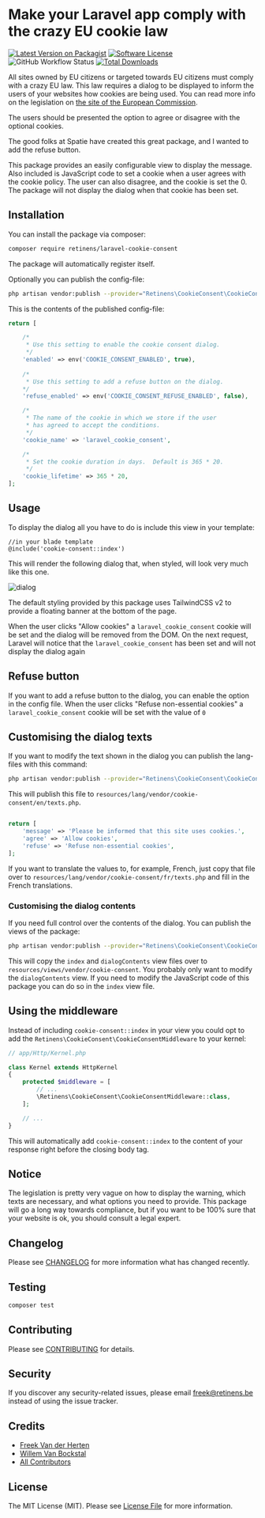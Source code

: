 # Make your Laravel app comply with the crazy EU cookie law

[![Latest Version on Packagist](https://img.shields.io/packagist/v/retinens/laravel-cookie-consent.svg?style=flat-square)](https://packagist.org/packages/retinens/laravel-cookie-consent)
[![Software License](https://img.shields.io/badge/license-MIT-brightgreen.svg?style=flat-square)](LICENSE.md)
![GitHub Workflow Status](https://img.shields.io/github/workflow/status/retinens/laravel-cookie-consent/run-tests?label=tests)
[![Total Downloads](https://img.shields.io/packagist/dt/retinens/laravel-cookie-consent.svg?style=flat-square)](https://packagist.org/packages/retinens/laravel-cookie-consent)


All sites owned by EU citizens or targeted towards EU citizens must comply with a crazy EU law. This law requires a dialog to be displayed to inform the users of your websites how cookies are being used. You can read more info on the legislation on [the site of the European Commission](http://ec.europa.eu/ipg/basics/legal/cookies/index_en.htm#section_2).

The users should be presented the option to agree or disagree with the optional cookies.

The good folks at Spatie have created this great package, and I wanted to add the refuse button.

This package provides an easily configurable view to display the message. Also included is JavaScript code to set a cookie when a user agrees with the cookie policy. The user can also disagree, and the cookie is set the 0. The package will not display the dialog when that cookie has been set.

## Installation

You can install the package via composer:

``` bash
composer require retinens/laravel-cookie-consent
```

The package will automatically register itself.

Optionally you can publish the config-file:

```bash
php artisan vendor:publish --provider="Retinens\CookieConsent\CookieConsentServiceProvider" --tag="cookie-consent-config"
```

This is the contents of the published config-file:

```php
return [

    /*
     * Use this setting to enable the cookie consent dialog.
     */
    'enabled' => env('COOKIE_CONSENT_ENABLED', true),
    
    /*
     * Use this setting to add a refuse button on the dialog.
    */
    'refuse_enabled' => env('COOKIE_CONSENT_REFUSE_ENABLED', false),

    /*
     * The name of the cookie in which we store if the user
     * has agreed to accept the conditions.
     */
    'cookie_name' => 'laravel_cookie_consent',

    /*
     * Set the cookie duration in days.  Default is 365 * 20.
     */
    'cookie_lifetime' => 365 * 20,
];
```

## Usage

To display the dialog all you have to do is include this view in your template:

```blade
//in your blade template
@include('cookie-consent::index')
```

This will render the following dialog that, when styled, will look very much like this one.

![dialog](https://retinens.github.io/laravel-cookie-consent/images/dialog.png)

The default styling provided by this package uses TailwindCSS v2 to provide a floating banner at the bottom of the page.

When the user clicks "Allow cookies" a `laravel_cookie_consent` cookie will be set and the dialog will be removed from the DOM. On the next request, Laravel will notice that the `laravel_cookie_consent` has been set and will not display the dialog again

## Refuse button

If you want to add a refuse button to the dialog, you can enable the option in the config file. When the user clicks "Refuse non-essential cookies" a `laravel_cookie_consent` cookie will be set with the value of `0`

## Customising the dialog texts

If you want to modify the text shown in the dialog you can publish the lang-files with this command:

```bash
php artisan vendor:publish --provider="Retinens\CookieConsent\CookieConsentServiceProvider" --tag="cookie-consent-translations"
```

This will publish this file to `resources/lang/vendor/cookie-consent/en/texts.php`.

 ```php
 
 return [
     'message' => 'Please be informed that this site uses cookies.',
     'agree' => 'Allow cookies',
     'refuse' => 'Refuse non-essential cookies',
 ];
 ```
 
 If you want to translate the values to, for example, French, just copy that file over to `resources/lang/vendor/cookie-consent/fr/texts.php` and fill in the French translations.
 
### Customising the dialog contents

If you need full control over the contents of the dialog. You can publish the views of the package:

```bash
php artisan vendor:publish --provider="Retinens\CookieConsent\CookieConsentServiceProvider" --tag="cookie-consent-views"
```

This will copy the `index` and `dialogContents` view files over to `resources/views/vendor/cookie-consent`. You probably only want to modify the `dialogContents` view. If you need to modify the JavaScript code of this package you can do so in the `index` view file.

## Using the middleware

Instead of including `cookie-consent::index` in your view you could opt to add the `Retinens\CookieConsent\CookieConsentMiddleware` to your kernel:

```php
// app/Http/Kernel.php

class Kernel extends HttpKernel
{
    protected $middleware = [
        // ...
        \Retinens\CookieConsent\CookieConsentMiddleware::class,
    ];

    // ...
}
```

This will automatically add `cookie-consent::index` to the content of your response right before the closing body tag.

## Notice
The legislation is pretty very vague on how to display the warning, which texts are necessary, and what options you need to provide. This package will go a long way towards compliance, but if you want to be 100% sure that your website is ok, you should consult a legal expert.

## Changelog

Please see [CHANGELOG](CHANGELOG.md) for more information what has changed recently.

## Testing

``` bash
composer test
```

## Contributing

Please see [CONTRIBUTING](CONTRIBUTING.md) for details.

## Security

If you discover any security-related issues, please email freek@retinens.be instead of using the issue tracker.

## Credits

- [Freek Van der Herten](https://github.com/freekmurze)
- [Willem Van Bockstal](https://github.com/willemvb)
- [All Contributors](../../contributors)

## License

The MIT License (MIT). Please see [License File](LICENSE.md) for more information.
